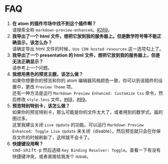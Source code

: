# FAQ

1. **在 atom 的插件市场中找不到这个插件啊？**  
   请搜索全称 `markdown-preview-enhanced`。[#269](https://github.com/shd101wyy/markdown-preview-enhanced/issues/269)。
1. **我导出了一个 html 文件，想把它放到我的服务器上。但是数学符号等不能正确显示，该怎么办？**  
   请确定导出 html 文件的时候，`Use CDN hosted resources` 这一选项勾上了。
1. **我导出了一个 presentation 的 html 文件，想把它放到我的服务器上，但是无法正确显示？**  
   请参考上一个问题。
1. **我想用黑色的预览主题，该怎么做？**  
   如果你想要你的预览和你的 atom 编辑器风格颜色一致，你可以到该插件的设置中，更改 `Preview Theme` 项。  
   还有一种方法是运行 `Markdown Preview Enhanced: Customize Css` 命令，然后修改 `style.less` 文件。[#68](https://github.com/shd101wyy/markdown-preview-enhanced/issues/68)，[#89](https://github.com/shd101wyy/markdown-preview-enhanced/issues/89)。
1. **预览特别特别卡，该怎么做？**  
   如果你的预览特别卡，那么可能是你的文件太大了，或者用到的数学式，画的图过多。  
   这里我建议关闭 `Live Update` 的功能。可以运行 `Markdown Preview Enhanced: Toggle Live Update` 来关闭（disable）。然后预览就只会在你保存文件的时候刷新了，这样就不会卡了。
1. **快捷键没用啊？**  
   <kbd>cmd-shift-p</kbd> 然后选择 `Key Binding Resolver: Toggle`。查看一下有没有快捷键冲突，或者直接给我发个 issue。
